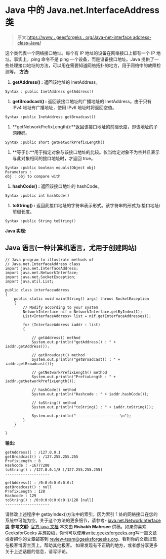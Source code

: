 # Java 中的 Java.net.InterfaceAddress 类

> 原文:[https://www . geesforgeks . org/Java-net-interface address-class-Java/](https://www.geeksforgeeks.org/java-net-interfaceaddress-class-java/)

这个类代表一个网络接口地址。每个有 IP 地址的设备在网络接口上都有一个 IP 地址。事实上，ping 命令不是 ping 一个设备，而是设备接口地址。Java 提供了一些处理接口地址的方法，可以用在需要知道网络拓扑的地方，用于网络中的故障检测等。
**方法:**

1.  **getAddress() :** 返回该地址的 InetAddress。

```
Syntax : public InetAddress getAddress()
```

1.  **getBroadcast() :** 返回该接口地址的广播地址的 InetAddress。由于只有 IPv4 地址有广播地址，使用 IPv6 地址时将返回空值。

```
Syntax :public InetAddress getBroadcast()
```

1.  **getNetworkPrefixLength():**返回该接口地址的前缀长度，即该地址的子网掩码。

```
Syntax :public short getNetworkPrefixLength()
```

1.  **等于():**用于指定对象与该接口地址的比较。仅当给定对象不为空并且表示与此对象相同的接口地址时，才返回 true。

```
Syntax :public boolean equals(Object obj)
Parameters :
obj : obj to compare with
```

1.  **hashCode() :** 返回该接口地址的 hashCode。

```
Syntax :public int hashCode()
```

1.  **toString() :** 返回此接口地址的字符串表示形式。该字符串的形式为:接口地址/前缀长度。

```
Syntax :public String toString()
```

**Java 实现:**

## Java 语言(一种计算机语言，尤用于创建网站)

```
// Java program to illustrate methods of
// Java.net.InterfaceAddress class
import java.net.InterfaceAddress;
import java.net.NetworkInterface;
import java.net.SocketException;
import java.util.List;

public class interfaceaddress
{
    public static void main(String[] args) throws SocketException
    {
        // Modify according to your system
        NetworkInterface nif = NetworkInterface.getByIndex(1);
        List<InterfaceAddress> list = nif.getInterfaceAddresses();

        for (InterfaceAddress iaddr : list)
        {

            // getAddress() method
            System.out.println("getAddress() : " + iaddr.getAddress());

            // getBroadcast() method
            System.out.println("getBroadcast() : " + iaddr.getBroadcast());

            // getNetworkPrefixLength() method
            System.out.println("PrefixLength : " + iaddr.getNetworkPrefixLength());

            // hashCode() method
            System.out.println("Hashcode : " + iaddr.hashCode());

            // toString() method
            System.out.println("toString() : " + iaddr.toString());

            System.out.println("--------------------\n");
        }
    }

}
```

**输出:**

```
getAddress() : /127.0.0.1
getBroadcast() : /127.255.255.255
PrefixLength : 8
Hashcode : -16777208
toString() : /127.0.0.1/8 [/127.255.255.255]
--------------------

getAddress() : /0:0:0:0:0:0:0:1
getBroadcast() : null
PrefixLength : 128
Hashcode : 129
toString() : /0:0:0:0:0:0:0:1/128 [null]
--------------------
```

请修改上述程序中 getbyIndex()方法中的索引，因为索引 1 处的网络接口在您的系统中可能为空。关于这个方法的更多细节，请参考- [java.net.NetworkInterface 类](https://write.geeksforgeeks.org/java-net-networkinterface-class-in-java/)
**参考文献:**
[官方 java 文档](https://docs.oracle.com/javase/7/docs/api/java/net/InterfaceAddress.html)
本文由 **Rishabh Mahrsee** 供稿。如果你喜欢 GeeksforGeeks 并想投稿，你也可以使用[write.geeksforgeeks.org](https://write.geeksforgeeks.org)写一篇文章或者把你的文章邮寄到 review-team@geeksforgeeks.org。看到你的文章出现在极客博客主页上，帮助其他极客。
如果发现有不正确的地方，或者想分享更多关于上述话题的信息，请写评论。